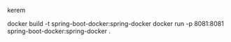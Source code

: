 kerem

docker build -t spring-boot-docker:spring-docker 
docker run -p 8081:8081 spring-boot-docker:spring-docker .
